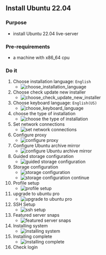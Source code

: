 ## Install Ubuntu 22.04

### Purpose
* install Ubuntu 22.04 live-server

### Pre-requirements
* a machine with x86_64 cpu

### Do it
1. Choose installation language: `English`
    + ![choose_installation_language](resources/choose.installation.language.png ':size=25%')
2. Choose check update new installer
    + ![choose_check_update_new_installer](resources/choose.check.update.new.installer.png ':size=25%')
3. Choose keyboard language: `English(US)`
    + ![choose_keyboard_language](resources/choose.keyboard.language.png ':size=25%')
4. choose the type of installation
    + ![choose the type of installation](resources/choose.the.type.of.installation.png ':size=25%')
5. Set network connections
    + ![set network connections](resources/set.network.connections.png ':size=25%')
6. Configure proxy
    + ![configure proxy](resources/configure.proxy.png ':size=25%')
7. Configure Ubuntu archive mirror
    + ![configure Ubuntu archive mirror](resources/configure.ubuntu.archive.mirror.png ':size=25%')
8. Guided storage configuration
    + ![guided storage configuration](resources/guided.storage.configuration.png ':size=25%')
9. Storage configuration
    + ![storage configuration](resources/storage.configuration.png ':size=25%')
    + ![storage configuration continue](resources/storage.configuration.continue.png ':size=25%')
10. Profile setup
     + ![profile setup](resources/profile.setup.png ':size=25%')
11. upgrade to ubuntu pro
    + ![upgrade to ubuntu pro](resources/upgrade.to.ubuntu.pro.png ':size=25%')
12. SSH Setup
    + ![ssh setup](resources/ssh.setup.png ':size=25%')
13. Featured server snaps
    + ![featured server snaps](resources/featured.server.snaps.png ':size=25%')
14. Installing system
    + ![installing system](resources/installing.system.png ':size=25%')
15. Installing complete
    + ![installing complete](resources/installing.complete.png ':size=25%')
16. Check login

